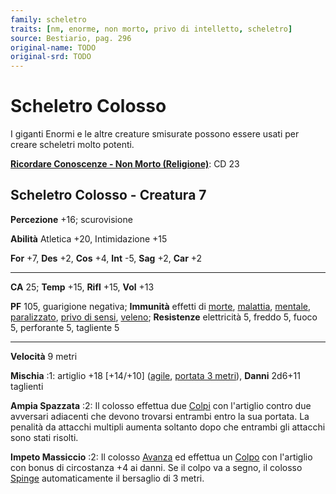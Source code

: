 ```yaml
---
family: scheletro
traits: [nm, enorme, non morto, privo di intelletto, scheletro]
source: Bestiario, pag. 296
original-name: TODO
original-srd: TODO
---
```


# Scheletro Colosso

I giganti Enormi e le altre creature smisurate possono essere usati per creare
scheletri molto potenti.

**[Ricordare Conoscenze - Non Morto (Religione)](/azioni/abilita/ricordare-conoscenze)**:
CD 23

## Scheletro Colosso - Creatura 7

**Percezione** +16; scurovisione

**Abilità** Atletica +20, Intimidazione +15

**For** +7, **Des** +2, **Cos** +4, **Int** -5, **Sag** +2, **Car** +2

---

**CA** 25; **Temp** +15, **Rifl** +15, **Vol** +13

**PF** 105, guarigione negativa; **Immunità** effetti di [morte](/tratti/morte),
[malattia](/tratti/malattia), [mentale](/tratti/mentale),
[paralizzato](/condizioni/paralizzato),
[privo di sensi](/condizioni/privo-di-sensi), [veleno](/tratti/veleno);
**Resistenze** elettricità 5, freddo 5, fuoco 5, perforante 5, tagliente 5

---

**Velocità** 9 metri

**Mischia** :1: artiglio +18 \[+14/+10] ([agile](/tratti/agile),
[portata 3 metri](/tratti/portata)), **Danni** 2d6+11 taglienti

**Ampia Spazzata** :2: Il colosso effettua due [Colpi](/azioni/base/colpire) con
l'artiglio contro due avversari adiacenti che devono trovarsi entrambi entro la
sua portata. La penalità da attacchi multipli aumenta soltanto dopo che entrambi
gli attacchi sono stati risolti.

**Impeto Massiccio** :2: Il colosso [Avanza](/azioni/base/avanzare) ed effettua
un [Colpo](/azioni/base/colpire) con l'artiglio con bonus di circostanza +4 ai
danni. Se il colpo va a segno, il colosso [Spinge](/azioni/abilita/spingere)
automaticamente il bersaglio di 3 metri.
